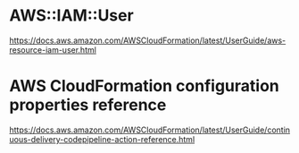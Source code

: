# AWS::IAM::User
https://docs.aws.amazon.com/AWSCloudFormation/latest/UserGuide/aws-resource-iam-user.html

# AWS CloudFormation configuration properties reference
https://docs.aws.amazon.com/AWSCloudFormation/latest/UserGuide/continuous-delivery-codepipeline-action-reference.html
